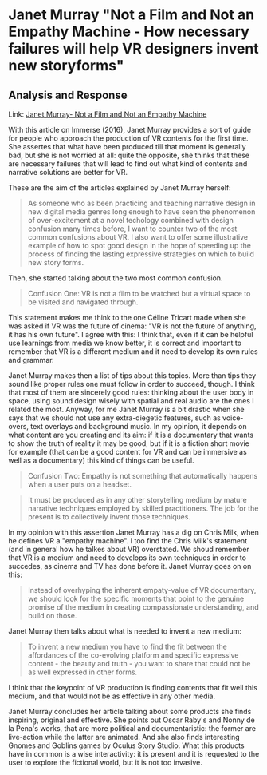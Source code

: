 # Janet Murray "Not a Film and Not an Empathy Machine - How necessary failures will help VR designers invent new storyforms"
## Analysis and Response

Link: [Janet Murray- Not a Film and Not an Empathy Machine](https://immerse.news/not-a-film-and-not-an-empathy-machine-48b63b0eda93)

With this article on Immerse (2016), Janet Murray provides a sort of guide for people who approach the production of VR contents for the first time.
She assertes that what have been produced till that moment is generally bad, but she is not worried at all: quite the opposite, she thinks that these are necessary failures that 
will lead to find out what kind of contents and narrative solutions are better for VR.

These are the aim of the articles explained by Janet Murray herself:
> As someone who as been practicing and teaching narrative design in new digital media genres long enough to have seen the phenomenon of over-excitement at a novel techology 
> combined with design confusion many times before, I want to counter two of the most common confusions about VR.
> I also want to offer some illustrative example of how to spot good design in the hope of speeding up the process of finding the lasting expressive strategies on which to build
> new story forms.

Then, she started talking about the two most common confusion.

> Confusion One: VR is not a film to be watched but a virtual space to be visited and navigated through.

This statement makes me think to the one Céline Tricart made when she was asked if VR was the future of cinema: "VR is not the future of anything, it has his own future". 
I agree with this: I think that, even if it can be helpful use learnings from media we know better, it is correct and important to remember that VR is a different medium and it 
need to develop its own rules and grammar.

Janet Murray makes then a list of tips about this topics. More than tips they sound like proper rules one must follow in order to succeed, though.
I think that most of them are sincerely good rules: thinking about the user body in space, using sound design wisely with spatial and real audio are the ones I related the most.
Anyway, for me Janet Murray is a bit drastic when she says that we should not use any extra-diegetic features, such as voice-overs, text overlays and background music. In my 
opinion, it depends on what content are you creating and its aim: if it is a documentary that wants to show the truth of reality it may be good, but if it is a fiction short movie
for example (that can be a good content for VR and can be immersive as well as a documentary) this kind of things can be useful.

> Confusion Two: Empathy is not something that automatically happens when a user puts on a headset.

> It must be produced as in any other storytelling medium by mature narrative techniques employed by skilled practitioners. The job for the present is to collectively invent those
> techniques.

In my opinion with this assertion Janet Murray has a dig on Chris Milk, when he defines VR a "empathy machine". I too find the Chris Milk's statement (and in general how he 
talkes about VR) overstated. We shoud remember that VR is a medium and need to develops its own techniques in order to succedes, as cinema and TV has done before it.
Janet Murray goes on on this:
> Instead of overhyping the inherent empaty-value of VR documentary, we should look for the specific moments that point to the genuine promise of the medium in creating
> compassionate understanding, and build on those.

Janet Murray then talks about what is needed to invent a new medium:
> To invent a new medium you have to find the fit between the affordances of the co-evolving platform and specific expressive content - the beauty and truth - you want to share
> that could not be as well expressed in other forms.

I think that the keypoint of VR production is finding contents that fit well this medium, and that would not be as effective in any other media.

Janet Murray concludes her article talking about some products she finds inspiring, original and effective. She points out Oscar Raby's and Nonny de la Pena's works, that are 
more political and documentaristic: the former are live-action while the latter are animated. And she also finds interesting Gnomes and Goblins games by Oculus Story Studio.
What this products have in common is a wise interactivity: it is present and it is requested to the user to explore the fictional world, but it is not too invasive.

